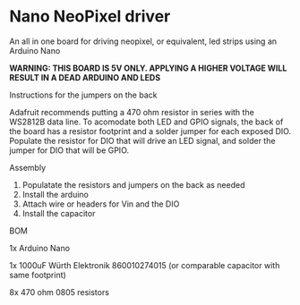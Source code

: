 # Nano NeoPixel driver
An all in one board for driving neopixel, or equivalent, led strips using an Arduino Nano

**WARNING: THIS BOARD IS 5V ONLY. APPLYING A HIGHER VOLTAGE WILL RESULT IN A DEAD ARDUINO AND LEDS**

Instructions for the jumpers on the back

Adafruit recommends putting a 470 ohm resistor in series with the WS2812B data line. To acomodate both LED and GPIO signals, the back of the board has a resistor footprint and a solder jumper for each exposed DIO. Populate the resistor for DIO that will drive an LED signal, and solder the jumper for DIO that will be GPIO.

Assembly
1) Populatate the resistors and jumpers on the back as needed
2) Install the arduino
3) Attach wire or headers for Vin and the DIO
4) Install the capacitor

BOM

1x Arduino Nano

1x 1000uF Würth Elektronik 860010274015 (or comparable capacitor with same footprint)

8x 470 ohm 0805 resistors
